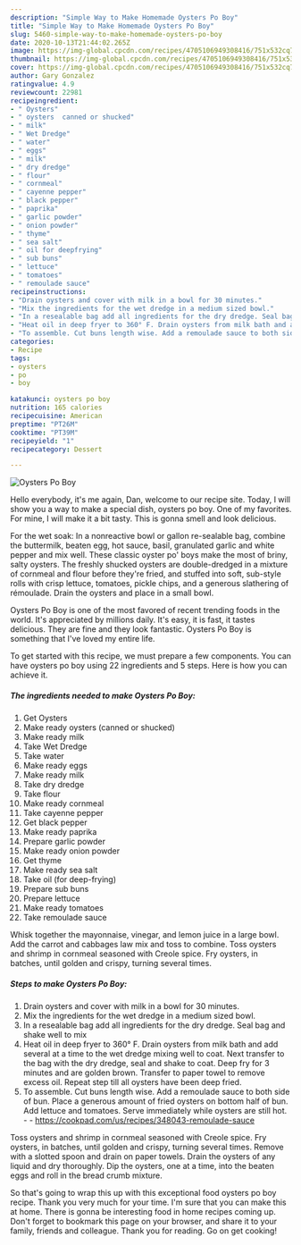 ```yaml
---
description: "Simple Way to Make Homemade Oysters Po Boy"
title: "Simple Way to Make Homemade Oysters Po Boy"
slug: 5460-simple-way-to-make-homemade-oysters-po-boy
date: 2020-10-13T21:44:02.265Z
image: https://img-global.cpcdn.com/recipes/4705106949308416/751x532cq70/oysters-po-boy-recipe-main-photo.jpg
thumbnail: https://img-global.cpcdn.com/recipes/4705106949308416/751x532cq70/oysters-po-boy-recipe-main-photo.jpg
cover: https://img-global.cpcdn.com/recipes/4705106949308416/751x532cq70/oysters-po-boy-recipe-main-photo.jpg
author: Gary Gonzalez
ratingvalue: 4.9
reviewcount: 22981
recipeingredient:
- " Oysters"
- " oysters  canned or shucked"
- " milk"
- " Wet Dredge"
- " water"
- " eggs"
- " milk"
- " dry dredge"
- " flour"
- " cornmeal"
- " cayenne pepper"
- " black pepper"
- " paprika"
- " garlic powder"
- " onion powder"
- " thyme"
- " sea salt"
- " oil for deepfrying"
- " sub buns"
- " lettuce"
- " tomatoes"
- " remoulade sauce"
recipeinstructions:
- "Drain oysters and cover with milk in a bowl for 30 minutes."
- "Mix the ingredients for the wet dredge in a medium sized bowl."
- "In a resealable bag add all ingredients for the dry dredge. Seal bag and shake well to mix"
- "Heat oil in deep fryer to 360° F. Drain oysters from milk bath and add several at a time to the wet dredge mixing well to coat. Next transfer to the bag with the dry dredge, seal and shake to coat. Deep fry for 3 minutes and are golden brown. Transfer to paper towel to remove excess oil. Repeat step till all oysters have been deep fried."
- "To assemble. Cut buns length wise. Add a remoulade sauce to both side of bun. Place a generous amount of fried oysters on bottom half of bun. Add lettuce and tomatoes. Serve immediately while oysters are still hot.  https://cookpad.com/us/recipes/348043-remoulade-sauce"
categories:
- Recipe
tags:
- oysters
- po
- boy

katakunci: oysters po boy 
nutrition: 165 calories
recipecuisine: American
preptime: "PT26M"
cooktime: "PT39M"
recipeyield: "1"
recipecategory: Dessert

---
```



![Oysters Po Boy](https://img-global.cpcdn.com/recipes/4705106949308416/751x532cq70/oysters-po-boy-recipe-main-photo.jpg)

Hello everybody, it's me again, Dan, welcome to our recipe site. Today, I will show you a way to make a special dish, oysters po boy. One of my favorites. For mine, I will make it a bit tasty. This is gonna smell and look delicious.

For the wet soak: In a nonreactive bowl or gallon re-sealable bag, combine the buttermilk, beaten egg, hot sauce, basil, granulated garlic and white pepper and mix well. These classic oyster po&#39; boys make the most of briny, salty oysters. The freshly shucked oysters are double-dredged in a mixture of cornmeal and flour before they&#39;re fried, and stuffed into soft, sub-style rolls with crisp lettuce, tomatoes, pickle chips, and a generous slathering of rémoulade. Drain the oysters and place in a small bowl.

Oysters Po Boy is one of the most favored of recent trending foods in the world. It's appreciated by millions daily. It's easy, it is fast, it tastes delicious. They are fine and they look fantastic. Oysters Po Boy is something that I've loved my entire life.


To get started with this recipe, we must prepare a few components. You can have oysters po boy using 22 ingredients and 5 steps. Here is how you can achieve it.

<!--inarticleads1-->

##### The ingredients needed to make Oysters Po Boy:

1. Get  Oysters
1. Make ready  oysters  (canned or shucked)
1. Make ready  milk
1. Take  Wet Dredge
1. Take  water
1. Make ready  eggs
1. Make ready  milk
1. Take  dry dredge
1. Take  flour
1. Make ready  cornmeal
1. Take  cayenne pepper
1. Get  black pepper
1. Make ready  paprika
1. Prepare  garlic powder
1. Make ready  onion powder
1. Get  thyme
1. Make ready  sea salt
1. Take  oil (for deep-frying)
1. Prepare  sub buns
1. Prepare  lettuce
1. Make ready  tomatoes
1. Take  remoulade sauce


Whisk together the mayonnaise, vinegar, and lemon juice in a large bowl. Add the carrot and cabbages law mix and toss to combine. Toss oysters and shrimp in cornmeal seasoned with Creole spice. Fry oysters, in batches, until golden and crispy, turning several times. 

<!--inarticleads2-->

##### Steps to make Oysters Po Boy:

1. Drain oysters and cover with milk in a bowl for 30 minutes.
1. Mix the ingredients for the wet dredge in a medium sized bowl.
1. In a resealable bag add all ingredients for the dry dredge. Seal bag and shake well to mix
1. Heat oil in deep fryer to 360° F. Drain oysters from milk bath and add several at a time to the wet dredge mixing well to coat. Next transfer to the bag with the dry dredge, seal and shake to coat. Deep fry for 3 minutes and are golden brown. Transfer to paper towel to remove excess oil. Repeat step till all oysters have been deep fried.
1. To assemble. Cut buns length wise. Add a remoulade sauce to both side of bun. Place a generous amount of fried oysters on bottom half of bun. Add lettuce and tomatoes. Serve immediately while oysters are still hot. -  - https://cookpad.com/us/recipes/348043-remoulade-sauce


Toss oysters and shrimp in cornmeal seasoned with Creole spice. Fry oysters, in batches, until golden and crispy, turning several times. Remove with a slotted spoon and drain on paper towels. Drain the oysters of any liquid and dry thoroughly. Dip the oysters, one at a time, into the beaten eggs and roll in the bread crumb mixture. 

So that's going to wrap this up with this exceptional food oysters po boy recipe. Thank you very much for your time. I'm sure that you can make this at home. There is gonna be interesting food in home recipes coming up. Don't forget to bookmark this page on your browser, and share it to your family, friends and colleague. Thank you for reading. Go on get cooking!
